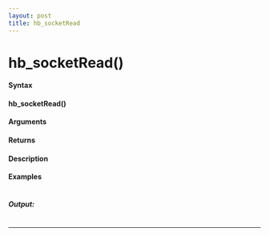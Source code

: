 ```yaml
---
layout: post
title: hb_socketRead
---
```


# hb_socketRead()


#### Syntax

#### hb_socketRead()

#### Arguments

#### Returns

#### Description

#### Examples

```

```

##### Output:

```

```

---
